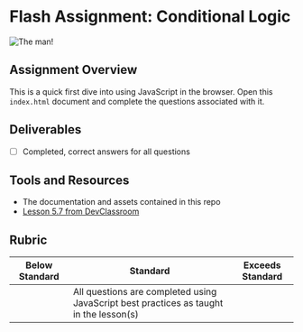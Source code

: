 # Flash Assignment: Conditional Logic

![The man!](https://media.giphy.com/media/v0eHX3n28wvoQ/giphy.gif)

## Assignment Overview

This is a quick first dive into using JavaScript in the browser. Open this `index.html` document and complete the questions associated with it.

## Deliverables 

 - [ ] Completed, correct answers for all questions <br />

 
## Tools and Resources
- The documentation and assets contained in this repo
- [Lesson 5.7 from DevClassroom](https://www.devclassroom.dev/lessons/conditional-logic)

## Rubric
| Below Standard  | Standard                                                                                        | Exceeds Standard |
| -------------   | -------------                                                                                   | -------------    |
|                 | All questions are completed using JavaScript best practices as taught in the lesson(s)          |                  |







